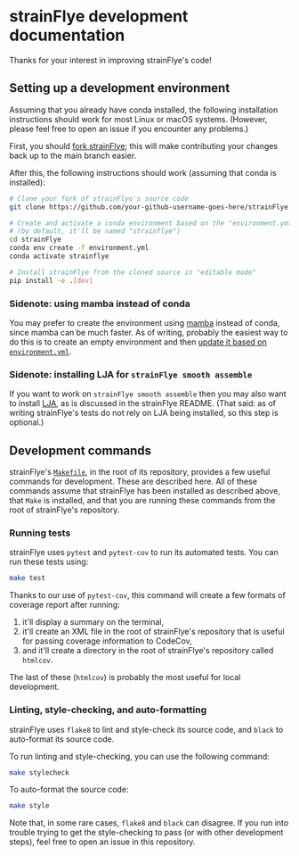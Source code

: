 # strainFlye development documentation

Thanks for your interest in improving strainFlye's code!

## Setting up a development environment

Assuming that you already have conda installed, the following installation
instructions should work for most Linux or macOS systems. (However, please feel
free to open an issue if you encounter any problems.)

First, you should [fork strainFlye](https://docs.github.com/en/get-started/quickstart/fork-a-repo);
this will make contributing your changes back up to the main branch easier.

After this, the following instructions should work (assuming that conda is
installed):

```bash
# Clone your fork of strainFlye's source code
git clone https://github.com/your-github-username-goes-here/strainFlye.git

# Create and activate a conda environment based on the "environment.yml" file
# (by default, it'll be named "strainflye")
cd strainFlye
conda env create -f environment.yml
conda activate strainflye

# Install strainFlye from the cloned source in "editable mode"
pip install -e .[dev]
```

### Sidenote: using mamba instead of conda

You may prefer to create the environment using
[mamba](https://mamba.readthedocs.io) instead of conda, since mamba can be much
faster. As of writing, probably the easiest way to do this is to create an
empty environment and then
[update it based on `environment.yml`](https://github.com/mamba-org/mamba/issues/633#issuecomment-812272143).

### Sidenote: installing LJA for `strainFlye smooth assemble`

If you want to work on `strainFlye smooth assemble` then you may also want to
install [LJA](https://github.com/AntonBankevich/LJA), as is discussed in the
strainFlye README. (That said: as of writing strainFlye's tests do not rely on
LJA being installed, so this step is optional.)

## Development commands

strainFlye's
[`Makefile`](https://github.com/fedarko/strainFlye/blob/main/Makefile),
in the root of its repository, provides a few useful commands for development.
These are described here. All of these commands assume that strainFlye has been
installed as described above, that `Make` is installed, and that you are
running these commands from the root of strainFlye's repository.

### Running tests

strainFlye uses `pytest` and `pytest-cov` to run its automated tests.
You can run these tests using:

```bash
make test
```

Thanks to our use of `pytest-cov`, this command will create a few formats
of coverage report after running:

1. it'll display a summary on the terminal,
2. it'll create an XML file in the root of strainFlye's repository that is
   useful for passing coverage information to CodeCov,
3. and it'll create a directory in the root of strainFlye's repository
   called `htmlcov`.

The last of these (`htmlcov`) is probably the most useful for local
development.

### Linting, style-checking, and auto-formatting

strainFlye uses `flake8` to lint and style-check its source code, and `black`
to auto-format its source code.

To run linting and style-checking, you can use the following command:

```bash
make stylecheck
```

To auto-format the source code:

```bash
make style
```

Note that, in some rare cases, `flake8` and `black` can disagree. If you run
into trouble trying to get the style-checking to pass (or with other
development steps), feel free to open an issue in this repository.
